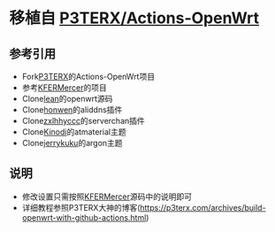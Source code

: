 # 移植自 [P3TERX/Actions-OpenWrt](https://github.com/P3TERX/Actions-OpenWrt)


## 参考引用

- Fork[P3TERX](https://github.com/P3TERX/Actions-OpenWrt)的Actions-OpenWrt项目
- 参考[KFERMercer](https://github.com/KFERMercer/OpenWrt-CI)的项目
- Clone[lean](https://github.com/coolsnowwolf/lede)的openwrt源码
- Clone[honwen](https://github.com/honwen/luci-app-aliddns)的aliddns插件
- Clone[zxlhhyccc](https://github.com/zxlhhyccc/luci-app-serverchan)的serverchan插件
- Clone[Kinodi](https://github.com/Kinodi/luci-theme-atmaterial)的atmaterial主题
- Clone[jerrykuku](https://github.com/jerrykuku/luci-theme-argon)的argon主题

## 说明

- 修改设置只需按照[KFERMercer](https://github.com/KFERMercer/OpenWrt-CI)源码中的说明即可
- 详细教程参照P3TERX大神的博客(https://p3terx.com/archives/build-openwrt-with-github-actions.html)
